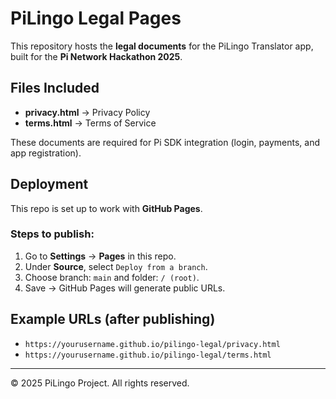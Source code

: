 # PiLingo Legal Pages

This repository hosts the **legal documents** for the PiLingo Translator app, built for the **Pi Network Hackathon 2025**.

## Files Included
- **privacy.html** → Privacy Policy
- **terms.html** → Terms of Service

These documents are required for Pi SDK integration (login, payments, and app registration).

## Deployment
This repo is set up to work with **GitHub Pages**.

### Steps to publish:
1. Go to **Settings** → **Pages** in this repo.
2. Under **Source**, select `Deploy from a branch`.
3. Choose branch: `main` and folder: `/ (root)`.
4. Save → GitHub Pages will generate public URLs.

## Example URLs (after publishing)
- `https://yourusername.github.io/pilingo-legal/privacy.html`
- `https://yourusername.github.io/pilingo-legal/terms.html`

---
© 2025 PiLingo Project. All rights reserved.
